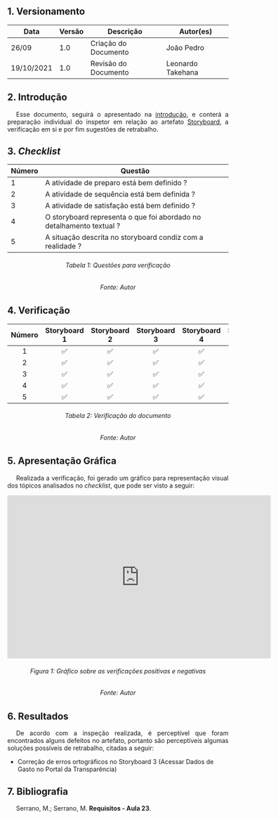 
## 1. Versionamento
|Data|Versão|Descrição|Autor(es)
|--|--|--|--|
|26/09|1.0|Criação do Documento|João Pedro|
|19/10/2021|1.0|Revisão do Documento|Leonardo Takehana|

## 2. Introdução
<p style="text-align: justify; text-indent: 20px"> Esse documento, seguirá o apresentado na <a href=../introducao>introdução</a>, e conterá a preparação individual do inspetor em relação ao artefato <a href=../../nivel1/storyboards>Storyboard</a>, a verificação em si e por fim sugestões de retrabalho.</p>

## 3. <i>Checklist</i>

<center>

|Número|Questão|
|--|--|
|1|A atividade de preparo está bem definido ?|
|2|A atividade de sequência está bem definida ?|
|3|A atividade de satisfação está bem definido ?|
|4|O storyboard representa o que foi abordado no detalhamento textual ?|
|5|A situação descrita no storyboard condiz com a realidade ?|

</center>

<h6 align="center">Tabela 1: Questões para verificação</h6>
<h6 align="center">Fonte: Autor</h6>

## 4. Verificação

<!-- Aqui como exemplo botei o storyboard, porque nele existem várias imagens que precisam ser verificadas-->
<center>

|Número|Storyboard 1|Storyboard 2|Storyboard 3|Storyboard 4|Storyboard 5|
|:-:|:-:|:-:|:-:|:-:|:-:|
|1|✅|✅|✅|✅|✅|
|2|✅|✅|✅|✅|✅|
|3|✅|✅|✅|✅|✅|
|4|✅|✅|✅|✅|✅|
|5|✅|✅|✅|✅|✅|

</center>

<h6 align="center">Tabela 2: Verificação do documento</h6>
<h6 align="center">Fonte: Autor</h6>

## 5. Apresentação Gráfica
<p style="text-align: justify; text-indent: 20px"> Realizada a verificação, foi gerado um gráfico para representação visual dos tópicos analisados no <i>checklist</i>, que pode ser visto a seguir:</p>
<center>
<iframe width="600" height="371" seamless frameborder="0" scrolling="no" src="https://docs.google.com/spreadsheets/d/e/2PACX-1vSTkW4UP5T6InFRNfBfJ0dvAKYQERUVbsxV9FjLd3utoWmPAq90Mzz3mWITP-tMX1YlGUPNqgNoePp5/pubchart?oid=1212844963&amp;format=interactive"></iframe>
</center>
<h6 align="center">Figura 1: Gráfico sobre as verificações positivas e negativas</h6>
<h6 align="center">Fonte: Autor</h6>

## 6. Resultados
<p style="text-align: justify; text-indent: 20px"> De acordo com a inspeção realizada, é perceptível que foram encontrados alguns defeitos no artefato, portanto são perceptíveis algumas soluções possíveis de retrabalho, citadas a seguir:</p>

- Correção de erros ortográficos no Storyboard 3 (Acessar Dados de Gasto no Portal da Transparência)

## 7. Bibliografia
<p style="text-align: justify; text-indent: 20px">Serrano, M.; Serrano, M. <b>Requisitos - Aula 23</b>.</p>
